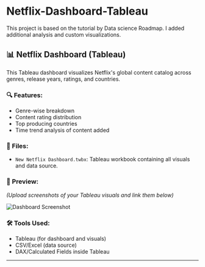 # Netflix-Dashboard-Tableau
 This project is based on the tutorial by  Data science Roadmap. I added additional analysis and custom visualizations.
## 📊 Netflix Dashboard (Tableau)

This Tableau dashboard visualizes Netflix's global content catalog across genres, release years, ratings, and countries.

### 🔍 Features:
- Genre-wise breakdown
- Content rating distribution
- Top producing countries
- Time trend analysis of content added

### 📁 Files:
- `New Netflix Dashboard.twbx`: Tableau workbook containing all visuals and data source.

### 📸 Preview:
*(Upload screenshots of your Tableau visuals and link them below)*

![Dashboard Screenshot](images/netflix-tableau-preview.png)

### 🛠 Tools Used:
- Tableau (for dashboard and visuals)
- CSV/Excel (data source)
- DAX/Calculated Fields inside Tableau

---

